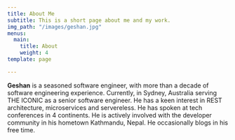 ```yaml
---
title: About Me
subtitle: This is a short page about me and my work.
img_path: "/images/geshan.jpg"
menus:
  main:
    title: About
    weight: 4
template: page

---
```

**Geshan** is a seasoned software engineer, with more than a decade of software engineering experience. Currently, in Sydney, Australia serving THE ICONIC as a senior software engineer. He has a keen interest in REST architecture, microservices and servereless. He has spoken at tech conferences in 4 continents. He is actively involved with the developer community in his hometown Kathmandu, Nepal. He occasionally blogs in his free time.